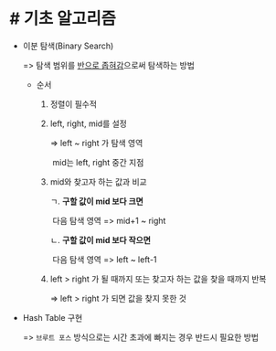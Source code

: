 # \# 기초 알고리즘

 

- 이분 탐색(Binary Search)

  => 탐색 범위를 <u>반으로 좁혀감</u>으로써 탐색하는 방법

  - 순서

    1. 정렬이 필수적

    2. left, right, mid를 설정

       => left ~ right 가 탐색 영역

       ​      mid는 left, right 중간 지점

    3. mid와 찾고자 하는 값과 비교

       ㄱ. **구할 값이 mid 보다 크면** 

       ​		다음 탐색 영역 => mid+1 ~ right

       ㄴ. **구할 값이 mid 보다 작으면** 

       ​		다음 탐색 영역 => left ~ left-1

    4. left > right 가 될 때까지 또는 찾고자 하는 값을 찾을 때까지 반복

       => left > right 가 되면 값을 찾지 못한 것





- Hash Table 구현

  => `브루트 포스` 방식으로는 시간 초과에 빠지는 경우 반드시 필요한 방법

  